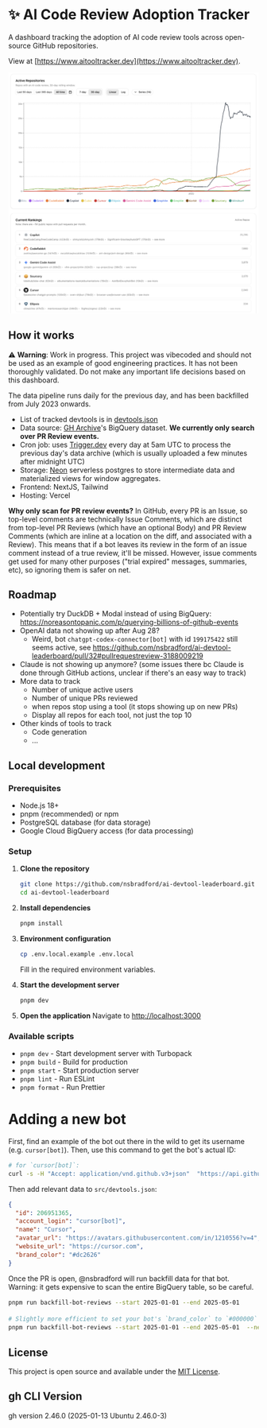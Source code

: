 # ✨ AI Code Review Adoption Tracker

A dashboard tracking the adoption of AI code review tools across open-source GitHub repositories.

View at [https://www.aitooltracker.dev](https://www.aitooltracker.dev).

![Dashboard Screenshot](docs/media/2025-07-15_dashboard.png)

## How it works

⚠️ **Warning**: Work in progress. This project was vibecoded and should not be used as an example of good engineering practices. It has not been thoroughly validated. Do not make any important life decisions based on this dashboard.

The data pipeline runs daily for the previous day, and has been backfilled from July 2023 onwards.

- List of tracked devtools is in [devtools.json](/src/devtools.json)
- Data source: [GH Archive](https://www.gharchive.org/)'s BigQuery dataset. **We currently only search over PR Review events.**
- Cron job: uses [Trigger.dev](https://trigger.dev/) every day at 5am UTC to process the previous day's data archive (which is usually uploaded a few minutes after midnight UTC)
- Storage: [Neon](https://neon.com/) serverless postgres to store intermediate data and materialized views for window aggregates.
- Frontend: NextJS, Tailwind
- Hosting: Vercel

**Why only scan for PR review events?** In GitHub, every PR is an Issue, so top-level comments are technically Issue Comments, which are distinct from top-level PR Reviews (which have an optional Body) and PR Review Comments (which are inline at a location on the diff, and associated with a Review). This means that if a bot leaves its review in the form of an issue comment instead of a true review, it'll be missed. However, issue comments get used for many other purposes ("trial expired" messages, summaries, etc), so ignoring them is safer on net.

## Roadmap

- Potentially try DuckDB + Modal instead of using BigQuery: https://noreasontopanic.com/p/querying-billions-of-github-events
- OpenAI data not showing up after Aug 28?
  - Weird, bot `chatgpt-codex-connector[bot]` with id `199175422` still seems active, see https://github.com/nsbradford/ai-devtool-leaderboard/pull/32#pullrequestreview-3188009219
- Claude is not showing up anymore? (some issues there bc Claude is done through GitHub actions, unclear if there's an easy way to track)
- More data to track
  - Number of unique active users
  - Number of unique PRs reviewed
  - when repos stop using a tool (it stops showing up on new PRs)
  - Display all repos for each tool, not just the top 10
- Other kinds of tools to track
  - Code generation
  - ...

## Local development

### Prerequisites

- Node.js 18+
- pnpm (recommended) or npm
- PostgreSQL database (for data storage)
- Google Cloud BigQuery access (for data processing)

### Setup

1. **Clone the repository**

   ```bash
   git clone https://github.com/nsbradford/ai-devtool-leaderboard.git
   cd ai-devtool-leaderboard
   ```

1. **Install dependencies**

   ```bash
   pnpm install
   ```

1. **Environment configuration**

   ```bash
   cp .env.local.example .env.local
   ```

   Fill in the required environment variables.

1. **Start the development server**

   ```bash
   pnpm dev
   ```

1. **Open the application**
   Navigate to [http://localhost:3000](http://localhost:3000)

### Available scripts

- `pnpm dev` - Start development server with Turbopack
- `pnpm build` - Build for production
- `pnpm start` - Start production server
- `pnpm lint` - Run ESLint
- `pnpm format` - Run Prettier

# Adding a new bot

First, find an example of the bot out there in the wild to get its username (e.g. `cursor[bot]`). Then, use this command to get the bot's actual ID:

```bash
# for `cursor[bot]`:
curl -s -H "Accept: application/vnd.github.v3+json"  "https://api.github.com/users/cursor%5Bbot%5D"
```

Then add relevant data to `src/devtools.json`:

```json
{
  "id": 206951365,
  "account_login": "cursor[bot]",
  "name": "Cursor",
  "avatar_url": "https://avatars.githubusercontent.com/in/1210556?v=4",
  "website_url": "https://cursor.com",
  "brand_color": "#dc2626"
}
```

Once the PR is open, @nsbradford will run backfill data for that bot. Warning: it gets expensive to scan the entire BigQuery table, so be careful.

```bash
pnpm run backfill-bot-reviews --start 2025-01-01 --end 2025-05-01

# Slightly more efficient to set your bot's `brand_color` to `#000000` and then run backfill with `--new-bots-only`.
pnpm run backfill-bot-reviews --start 2025-01-01 --end 2025-05-01  --new-bots-only
```

## License

This project is open source and available under the [MIT License](LICENSE).

## gh CLI Version

gh version 2.46.0 (2025-01-13 Ubuntu 2.46.0-3)
